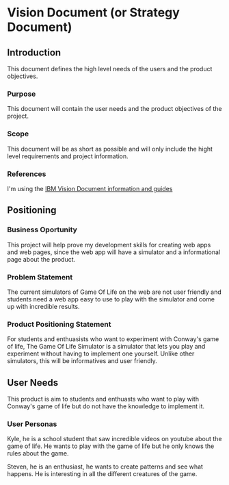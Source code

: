 # Vision Document (or Strategy Document)

## Introduction

This document defines the high level needs of the users and the product objectives.

### Purpose

This document will contain the user needs and the product objectives of the project.

### Scope

This document will be as short as possible and will only include the hight level requirements and project information.

### References

I'm using the [IBM Vision Document information and guides](https://www.ibm.com/support/knowledgecenter/en/SSWMEQ_4.0.6/com.ibm.rational.rrm.help.doc/topics/r_vision_doc.html)

## Positioning

### Business Oportunity

This project will help prove my development skills for creating web apps and web pages, since the web app will have a simulator and a informational page about the product.

### Problem Statement

The current simulators of Game Of Life on the web are not user friendly and students need a web app easy to use to play with the simulator and come up with incredible results.

### Product Positioning Statement

For students and enthuasists who want to experiment with Conway's game of life, The Game Of Life Simulator is a simulator that lets you play and experiment without having to implement one yourself. Unlike other simulators, this will be informatives and user friendly.

## User Needs

This product is aim to students and enthuasts who want to play with Conway's game of life but do not have the knowledge to implement it.

### User Personas

Kyle, he is a school student that saw incredible videos on youtube about the game of life. He wants to play with the game of life but he only knows the rules about the game.

Steven, he is an enthusiast, he wants to create patterns and see what happens. He is interesting in all the different creatures of the game.